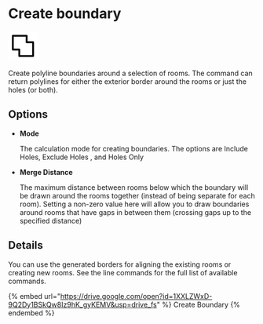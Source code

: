 # Create boundary

![](images/unite-square-duotone.svg)

Create polyline boundaries around a selection of rooms. The command can return polylines for either the exterior border around the rooms or just the holes (or both).

## Options

*   **Mode**

    The calculation mode for creating boundaries. The options are Include Holes, Exclude Holes , and Holes Only
*   **Merge Distance**

    The maximum distance between rooms below which the boundary will be drawn around the rooms together (instead of being separate for each room). Setting a non-zero value here will allow you to draw boundaries around rooms that have gaps in between them (crossing gaps up to the specified distance)

## Details

You can use the generated borders for aligning the existing rooms or creating new rooms. See the line commands for the full list of available commands.

{% embed url="https://drive.google.com/open?id=1XXLZWxD-9Q2Dy1BSkQw8Iz9hK_gyKEMV&usp=drive_fs" %}
Create Boundary
{% endembed %}
